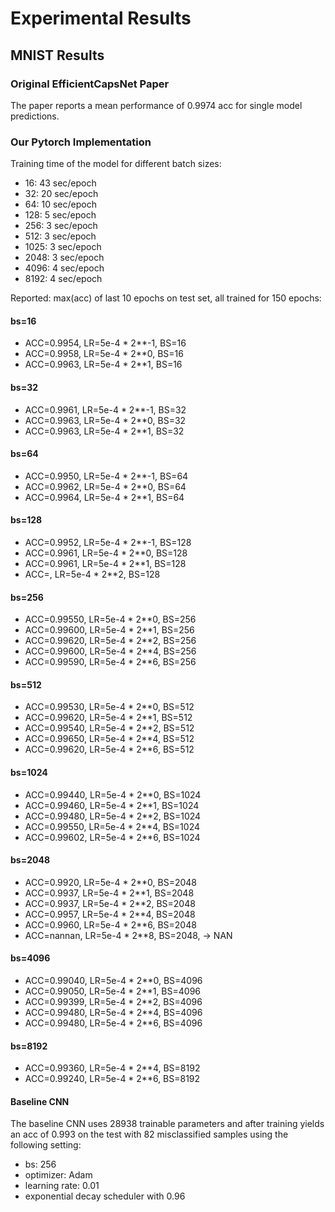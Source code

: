 # Experimental Results

## MNIST Results

### Original EfficientCapsNet Paper
The paper reports a mean performance of 0.9974 acc for single model predictions.

### Our Pytorch Implementation

Training time of the model for different batch sizes:
- 16:   43 sec/epoch
- 32:   20 sec/epoch
- 64:   10 sec/epoch
- 128:  5  sec/epoch
- 256:  3  sec/epoch
- 512:  3  sec/epoch
- 1025: 3  sec/epoch
- 2048: 3  sec/epoch
- 4096: 4  sec/epoch
- 8192: 4  sec/epoch


Reported: max(acc) of last 10 epochs on test set, all trained for 150 epochs:

#### bs=16
- ACC=0.9954, LR=5e-4 * 2**-1, BS=16
- ACC=0.9958, LR=5e-4 * 2**0,  BS=16
- ACC=0.9963, LR=5e-4 * 2**1,  BS=16

#### bs=32
- ACC=0.9961, LR=5e-4 * 2**-1, BS=32
- ACC=0.9963, LR=5e-4 * 2**0,  BS=32
- ACC=0.9963, LR=5e-4 * 2**1,  BS=32

#### bs=64
- ACC=0.9950, LR=5e-4 * 2**-1, BS=64
- ACC=0.9962, LR=5e-4 * 2**0,  BS=64
- ACC=0.9964, LR=5e-4 * 2**1,  BS=64

#### bs=128
- ACC=0.9952, LR=5e-4 * 2**-1, BS=128
- ACC=0.9961, LR=5e-4 * 2**0,  BS=128
- ACC=0.9961, LR=5e-4 * 2**1,  BS=128
- ACC=, LR=5e-4 * 2**2,  BS=128

#### bs=256
- ACC=0.99550, LR=5e-4 * 2**0, BS=256
- ACC=0.99600, LR=5e-4 * 2**1, BS=256
- ACC=0.99620, LR=5e-4 * 2**2, BS=256
- ACC=0.99600, LR=5e-4 * 2**4, BS=256
- ACC=0.99590, LR=5e-4 * 2**6, BS=256

#### bs=512
- ACC=0.99530, LR=5e-4 * 2**0, BS=512
- ACC=0.99620, LR=5e-4 * 2**1, BS=512
- ACC=0.99540, LR=5e-4 * 2**2, BS=512
- ACC=0.99650, LR=5e-4 * 2**4, BS=512
- ACC=0.99620, LR=5e-4 * 2**6, BS=512

#### bs=1024
- ACC=0.99440, LR=5e-4 * 2**0, BS=1024
- ACC=0.99460, LR=5e-4 * 2**1, BS=1024
- ACC=0.99480, LR=5e-4 * 2**2, BS=1024
- ACC=0.99550, LR=5e-4 * 2**4, BS=1024
- ACC=0.99602, LR=5e-4 * 2**6, BS=1024

#### bs=2048
- ACC=0.9920, LR=5e-4 * 2**0, BS=2048
- ACC=0.9937, LR=5e-4 * 2**1, BS=2048
- ACC=0.9937, LR=5e-4 * 2**2, BS=2048
- ACC=0.9957, LR=5e-4 * 2**4, BS=2048
- ACC=0.9960, LR=5e-4 * 2**6, BS=2048
- ACC=nannan, LR=5e-4 * 2**8, BS=2048, -> NAN

#### bs=4096
- ACC=0.99040, LR=5e-4 * 2**0, BS=4096
- ACC=0.99050, LR=5e-4 * 2**1, BS=4096
- ACC=0.99399, LR=5e-4 * 2**2, BS=4096
- ACC=0.99480, LR=5e-4 * 2**4, BS=4096
- ACC=0.99480, LR=5e-4 * 2**6, BS=4096

#### bs=8192
- ACC=0.99360, LR=5e-4 * 2**4, BS=8192
- ACC=0.99240, LR=5e-4 * 2**6, BS=8192

#### Baseline CNN
The baseline CNN uses 28938 trainable parameters and after training yields an acc of 0.993 on the test with 82 misclassified samples using the following setting:
- bs: 256
- optimizer: Adam
- learning rate: 0.01
- exponential decay scheduler with 0.96